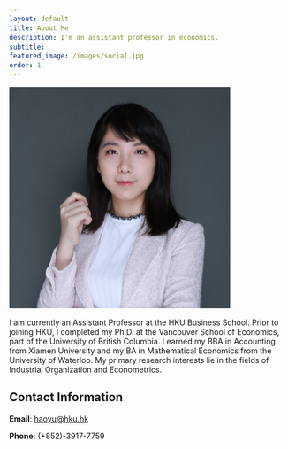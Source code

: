 ```yaml
---
layout: default
title: About Me
description: I'm an assistant professor in economics.
subtitle:
featured_image: /images/social.jpg
order: 1
---
```



<a href="/" class="header__avatar">
      <img src="/images/headshot.jpg" width="400"/>
    </a>

I am currently an Assistant Professor at the HKU Business School. Prior to joining HKU, I completed my Ph.D. at the Vancouver School of Economics, part of the University of British Columbia.
I earned my BBA in Accounting from Xiamen University and my BA in Mathematical Economics from the University of Waterloo.
My primary research interests lie in the fields of Industrial Organization and Econometrics.
<!-- My job market paper examines the coordination issue when building up a cartel based on a price-fixing case in the Chile pharmaceutical retailing industry in the year of 2008. 
I find that firms need time to adapt to the change of strategies before they eventually commit to a collusive equilibrium. 
The findings are useful for competition policy intervention targeting firms' coordination issues. 
 -->


## Contact Information
**Email**: haoyu@hku.hk

**Phone**: (+852)-3917-7759

